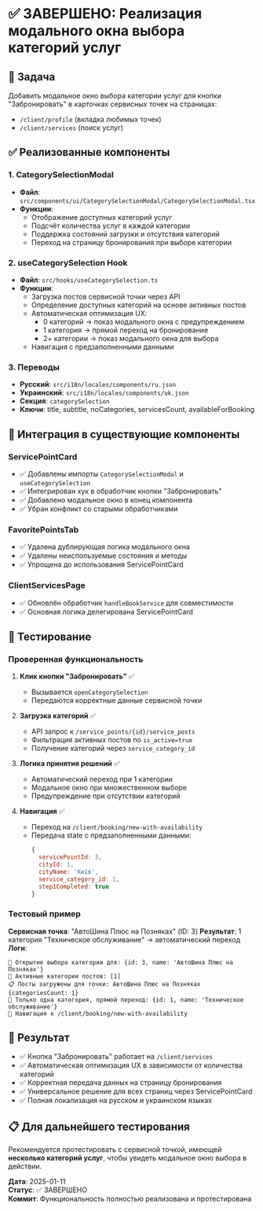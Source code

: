 # ✅ ЗАВЕРШЕНО: Реализация модального окна выбора категорий услуг

## 🎯 Задача
Добавить модальное окно выбора категории услуг для кнопки "Забронировать" в карточках сервисных точек на страницах:
- `/client/profile` (вкладка любимых точек)
- `/client/services` (поиск услуг)

## ✅ Реализованные компоненты

### 1. CategorySelectionModal
- **Файл**: `src/components/ui/CategorySelectionModal/CategorySelectionModal.tsx`
- **Функции**: 
  - Отображение доступных категорий услуг
  - Подсчёт количества услуг в каждой категории
  - Поддержка состояний загрузки и отсутствия категорий
  - Переход на страницу бронирования при выборе категории

### 2. useCategorySelection Hook
- **Файл**: `src/hooks/useCategorySelection.ts`
- **Функции**:
  - Загрузка постов сервисной точки через API
  - Определение доступных категорий на основе активных постов
  - Автоматическая оптимизация UX:
    - 0 категорий → показ модального окна с предупреждением
    - 1 категория → прямой переход на бронирование
    - 2+ категории → показ модального окна для выбора
  - Навигация с предзаполненными данными

### 3. Переводы
- **Русский**: `src/i18n/locales/components/ru.json`
- **Украинский**: `src/i18n/locales/components/uk.json`
- **Секция**: `categorySelection`
- **Ключи**: title, subtitle, noCategories, servicesCount, availableForBooking

## 🔧 Интеграция в существующие компоненты

### ServicePointCard
- ✅ Добавлены импорты `CategorySelectionModal` и `useCategorySelection`
- ✅ Интегрирован хук в обработчик кнопки "Забронировать"
- ✅ Добавлено модальное окно в конец компонента
- ✅ Убран конфликт со старыми обработчиками

### FavoritePointsTab
- ✅ Удалена дублирующая логика модального окна
- ✅ Удалены неиспользуемые состояния и методы
- ✅ Упрощена до использования ServicePointCard

### ClientServicesPage
- ✅ Обновлён обработчик `handleBookService` для совместимости
- ✅ Основная логика делегирована ServicePointCard

## 🧪 Тестирование

### Проверенная функциональность
1. **Клик кнопки "Забронировать"** ✅
   - Вызывается `openCategorySelection`
   - Передаются корректные данные сервисной точки

2. **Загрузка категорий** ✅
   - API запрос к `/service_points/{id}/service_posts`
   - Фильтрация активных постов по `is_active=true`
   - Получение категорий через `service_category_id`

3. **Логика принятия решений** ✅
   - Автоматический переход при 1 категории
   - Модальное окно при множественном выборе
   - Предупреждение при отсутствии категорий

4. **Навигация** ✅
   - Переход на `/client/booking/new-with-availability`
   - Передача state с предзаполненными данными:
     ```javascript
     {
       servicePointId: 3,
       cityId: 1,
       cityName: 'Київ', 
       service_category_id: 1,
       step1Completed: true
     }
     ```

### Тестовый пример
**Сервисная точка**: "АвтоШина Плюс на Позняках" (ID: 3)
**Результат**: 1 категория "Техническое обслуживание" → автоматический переход
**Логи**:
```
🎯 Открытие выбора категории для: {id: 3, name: 'АвтоШина Плюс на Позняках'}
🔧 Активные категории постов: [1]
📋 Посты загружены для точки: АвтоШина Плюс на Позняках {categoriesCount: 1}
📍 Только одна категория, прямой переход: {id: 1, name: 'Техническое обслуживание'}
🎯 Навигация к /client/booking/new-with-availability
```

## 🎯 Результат
- ✅ Кнопка "Забронировать" работает на `/client/services`
- ✅ Автоматическая оптимизация UX в зависимости от количества категорий
- ✅ Корректная передача данных на страницу бронирования
- ✅ Универсальное решение для всех страниц через ServicePointCard
- ✅ Полная локализация на русском и украинском языках

## 📋 Для дальнейшего тестирования
Рекомендуется протестировать с сервисной точкой, имеющей **несколько категорий услуг**, чтобы увидеть модальное окно выбора в действии.

**Дата**: 2025-01-11  
**Статус**: ✅ ЗАВЕРШЕНО  
**Коммит**: Функциональность полностью реализована и протестирована 